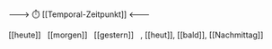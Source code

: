 ---> ⏱️ [[Temporal-Zeitpunkt]] <---


[[heute]]  
[[morgen]]  
[[gestern]]  
, [[heut]], [[bald]], [[Nachmittag]]